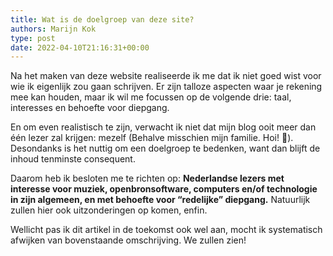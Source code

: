 ```yaml
---
title: Wat is de doelgroep van deze site?
authors: Marijn Kok
type: post
date: 2022-04-10T21:16:31+00:00
---
```

Na het maken van deze website realiseerde ik me dat ik niet goed wist voor wie ik eigenlijk zou gaan schrijven. Er zijn talloze aspecten waar je rekening mee kan houden, maar ik wil me focussen op de volgende drie: taal, interesses en behoefte voor diepgang.

En om even realistisch te zijn, verwacht ik niet dat mijn blog ooit meer dan één lezer zal krijgen: mezelf (Behalve misschien mijn familie. Hoi! 👋). Desondanks is het nuttig om een doelgroep te bedenken, want dan blijft de inhoud tenminste consequent.

Daarom heb ik besloten me te richten op: **Nederlandse lezers met interesse voor muziek, openbronsoftware, computers en/of technologie in zijn algemeen, en met behoefte voor &#8220;redelijke&#8221; diepgang.** Natuurlijk zullen hier ook uitzonderingen op komen, enfin.

Wellicht pas ik dit artikel in de toekomst ook wel aan, mocht ik systematisch afwijken van bovenstaande omschrijving. We zullen zien!
